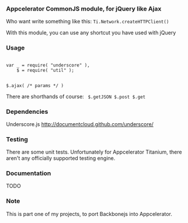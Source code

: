 ### Appcelerator CommonJS module, for jQuery like Ajax
Who want write something like this: <code>Ti.Network.createHTTPClient()</code>

With this module, you can use any shortcut you have used with jQuery

### Usage
<code>
var _ = require( "underscore" ),
    $ = require( "util" );

$.ajax( /* params */ )
</code>

There are shorthands of course:
<code>
$.getJSON
$.post
$.get
</code>

### Dependencies
Underscore.js <http://documentcloud.github.com/underscore/>

### Testing
There are some unit tests. Unfortunately for Appcelerator Titanium, there aren't any officially supported testing engine.

### Documentation
TODO

### Note
This is part one of my projects, to port Backbonejs into Appcelerator.

  
